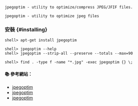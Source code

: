 `jpegoptim - utility to optimize/compress JPEG/JFIF files.`

`jpegoptim - utility to optimize jpeg files`

### 安裝 {#installing}

```
shell> apt-get install jpegoptim
```
```
shell> jpegoptim --help
shell> jpegoptim --strip-all --preserve --totals --max=90

shell> find . -type f -name "*.jpg" -exec jpegoptim {} \;
```

#### :books: 參考網站：
- [jpegoptim](http://www.kokkonen.net/tjko/projects.html)
- [jpegoptim](https://github.com/tjko/jpegoptim)
- [jpegoptim](http://manpages.ubuntu.com/manpages/trusty/man1/jpegoptim.1.html)

